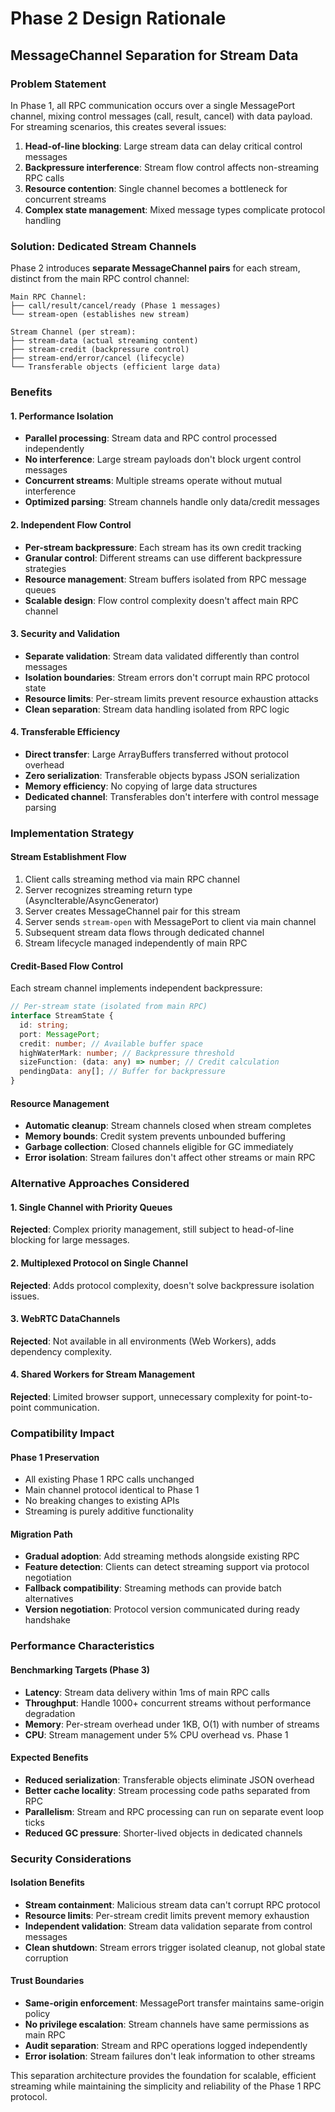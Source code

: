 # Phase 2 Design Rationale

## MessageChannel Separation for Stream Data

### Problem Statement

In Phase 1, all RPC communication occurs over a single MessagePort channel,
mixing control messages (call, result, cancel) with data payload. For streaming
scenarios, this creates several issues:

1. **Head-of-line blocking**: Large stream data can delay critical control
   messages
2. **Backpressure interference**: Stream flow control affects non-streaming RPC
   calls
3. **Resource contention**: Single channel becomes a bottleneck for concurrent
   streams
4. **Complex state management**: Mixed message types complicate protocol
   handling

### Solution: Dedicated Stream Channels

Phase 2 introduces **separate MessageChannel pairs** for each stream, distinct
from the main RPC control channel:

```
Main RPC Channel:
├── call/result/cancel/ready (Phase 1 messages)
└── stream-open (establishes new stream)

Stream Channel (per stream):
├── stream-data (actual streaming content)  
├── stream-credit (backpressure control)
├── stream-end/error/cancel (lifecycle)
└── Transferable objects (efficient large data)
```

### Benefits

#### 1. Performance Isolation

- **Parallel processing**: Stream data and RPC control processed independently
- **No interference**: Large stream payloads don't block urgent control messages
- **Concurrent streams**: Multiple streams operate without mutual interference
- **Optimized parsing**: Stream channels handle only data/credit messages

#### 2. Independent Flow Control

- **Per-stream backpressure**: Each stream has its own credit tracking
- **Granular control**: Different streams can use different backpressure
  strategies
- **Resource management**: Stream buffers isolated from RPC message queues
- **Scalable design**: Flow control complexity doesn't affect main RPC channel

#### 3. Security and Validation

- **Separate validation**: Stream data validated differently than control
  messages
- **Isolation boundaries**: Stream errors don't corrupt main RPC protocol state
- **Resource limits**: Per-stream limits prevent resource exhaustion attacks
- **Clean separation**: Stream data handling isolated from RPC logic

#### 4. Transferable Efficiency

- **Direct transfer**: Large ArrayBuffers transferred without protocol overhead
- **Zero serialization**: Transferable objects bypass JSON serialization
- **Memory efficiency**: No copying of large data structures
- **Dedicated channel**: Transferables don't interfere with control message
  parsing

### Implementation Strategy

#### Stream Establishment Flow

1. Client calls streaming method via main RPC channel
2. Server recognizes streaming return type (AsyncIterable/AsyncGenerator)
3. Server creates MessageChannel pair for this stream
4. Server sends `stream-open` with MessagePort to client via main channel
5. Subsequent stream data flows through dedicated channel
6. Stream lifecycle managed independently of main RPC

#### Credit-Based Flow Control

Each stream channel implements independent backpressure:

```typescript
// Per-stream state (isolated from main RPC)
interface StreamState {
  id: string;
  port: MessagePort;
  credit: number; // Available buffer space
  highWaterMark: number; // Backpressure threshold
  sizeFunction: (data: any) => number; // Credit calculation
  pendingData: any[]; // Buffer for backpressure
}
```

#### Resource Management

- **Automatic cleanup**: Stream channels closed when stream completes
- **Memory bounds**: Credit system prevents unbounded buffering
- **Garbage collection**: Closed channels eligible for GC immediately
- **Error isolation**: Stream failures don't affect other streams or main RPC

### Alternative Approaches Considered

#### 1. Single Channel with Priority Queues

**Rejected**: Complex priority management, still subject to head-of-line
blocking for large messages.

#### 2. Multiplexed Protocol on Single Channel

**Rejected**: Adds protocol complexity, doesn't solve backpressure isolation
issues.

#### 3. WebRTC DataChannels

**Rejected**: Not available in all environments (Web Workers), adds dependency
complexity.

#### 4. Shared Workers for Stream Management

**Rejected**: Limited browser support, unnecessary complexity for point-to-point
communication.

### Compatibility Impact

#### Phase 1 Preservation

- All existing Phase 1 RPC calls unchanged
- Main channel protocol identical to Phase 1
- No breaking changes to existing APIs
- Streaming is purely additive functionality

#### Migration Path

- **Gradual adoption**: Add streaming methods alongside existing RPC
- **Feature detection**: Clients can detect streaming support via protocol
  negotiation
- **Fallback compatibility**: Streaming methods can provide batch alternatives
- **Version negotiation**: Protocol version communicated during ready handshake

### Performance Characteristics

#### Benchmarking Targets (Phase 3)

- **Latency**: Stream data delivery within 1ms of main RPC calls
- **Throughput**: Handle 1000+ concurrent streams without performance
  degradation
- **Memory**: Per-stream overhead under 1KB, O(1) with number of streams
- **CPU**: Stream management under 5% CPU overhead vs. Phase 1

#### Expected Benefits

- **Reduced serialization**: Transferable objects eliminate JSON overhead
- **Better cache locality**: Stream processing code paths separated from RPC
- **Parallelism**: Stream and RPC processing can run on separate event loop
  ticks
- **Reduced GC pressure**: Shorter-lived objects in dedicated channels

### Security Considerations

#### Isolation Benefits

- **Stream containment**: Malicious stream data can't corrupt RPC protocol
- **Resource limits**: Per-stream credit limits prevent memory exhaustion
- **Independent validation**: Stream data validation separate from control
  messages
- **Clean shutdown**: Stream errors trigger isolated cleanup, not global state
  corruption

#### Trust Boundaries

- **Same-origin enforcement**: MessagePort transfer maintains same-origin policy
- **No privilege escalation**: Stream channels have same permissions as main RPC
- **Audit separation**: Stream and RPC operations logged independently
- **Error isolation**: Stream failures don't leak information to other streams

This separation architecture provides the foundation for scalable, efficient
streaming while maintaining the simplicity and reliability of the Phase 1 RPC
protocol.
